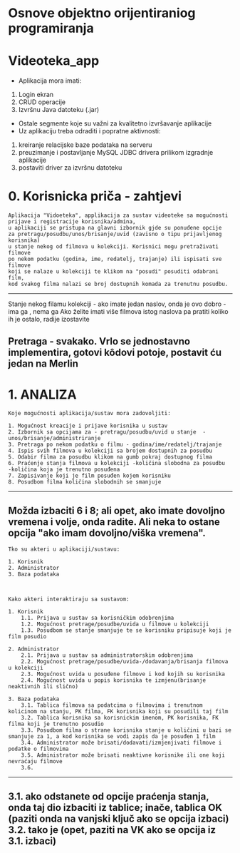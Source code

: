 # Osnove objektno orijentiraniog programiranja
# Videoteka_app

* Aplikacija mora imati:
1. Login ekran
2. CRUD operacije
3. Izvršnu Java datoteku (.jar)
* Ostale segmente koje su važni za kvalitetno izvršavanje aplikacije
* Uz aplikaciju treba odraditi i popratne aktivnosti:
1. kreiranje relacijske baze podataka na serveru
2. preuzimanje i postavljanje MySQL JDBC drivera prilikom izgradnje aplikacije
3. postaviti driver za izvršnu datoteku

# 0. Korisnicka priča - zahtjevi
    Aplikacija "Vidoeteka", applikacija za sustav videoteke sa mogućnosti prijave i registracije korisnika/admina,
    u aplikaciji se pristupa na glavni izbornik gjde su ponuđene opcije
    za pretragu/posudbu/unos/brisanje/uvid (zavisno o tipu prijavljenog korisnika)
    u stanje nekog od filmova u kolekciji. Korisnici mogu pretraživati filmove
    po nekom podatku (godina, ime, redatelj, trajanje) ili ispisati sve filmove
    koji se nalaze u kolekciji te klikom na "posudi" posuditi odabrani film,
    kod svakog filma nalazi se broj dostupnih komada za trenutnu posudbu.

----
Stanje nekog filamu kolekciji - ako imate jedan naslov, onda je ovo dobro - ima ga , nema ga
Ako želite imati više filmova istog naslova pa pratiti koliko ih je ostalo, radije izostavite

Pretraga - svakako. Vrlo se jednostavno implementira, gotovi kôdovi potoje, postavit ću jedan na Merlin
----

# 1. ANALIZA


    Koje mogućnosti aplikacija/sustav mora zadovoljiti:

    1. Mogućnost kreacije i prijave korisnika u sustav
    2. Izbornik sa opcijama za - pretragu/posudbu/uvid u stanje  -unos/brisanje/administriranje
    3. Pretraga po nekom podatku o filmu - godina/ime/redatelj/trajanje
    4. Ispis svih filmova u kolekciji sa brojem dostupnih za posudbu
    5. Odabir filma za posudbu klikom na gumb pokraj dostupnog filma
    6. Praćenje stanja filmova u kolekciji -količina slobodna za posudbu  -količina koja je trenutno posuđena
    7. Zapisivanje koji je film posuđen kojem korisniku
    8. Posudbom filma količina slobodnih se smanjuje

----
Možda izbaciti 6 i 8; ali opet, ako imate dovoljno vremena i volje, onda radite. Ali neka to ostane opcija "ako imam dovoljno/viška vremena".
----


    Tko su akteri u aplikaciji/sustavu:

    1. Korisnik
    2. Administrator
    3. Baza podataka



    Kako akteri interaktiraju sa sustavom:
    
    1. Korisnik
        1.1. Prijava u sustav sa korisničkim odobrenjima
        1.2. Mogućnost pretrage/posudbe/uvida u filmove u kolekciji
        1.3. Posudbom se stanje smanjuje te se korisniku pripisuje koji je film posudio

    2. Administrator
        2.1. Prijava u sustav sa administratorskim odobrenjima
        2.2. Mogućnost pretrage/posudbe/uvida-/dodavanja/brisanja filmova u kolekciji
        2.3. Mogućnost uvida u posuđene filmove i kod kojih su korisnika
        2.4. Mogućnost uvida u popis korisnika te izmjenu(brisanje neaktivnih ili slično)

    3. Baza podataka
        3.1. Tablica filmova sa podatcima o filmovima i trenutnom kolicinom na stanju, PK filma, FK korisnika koji su posudili taj film
        3.2. Tablica korisnika sa korisnickim imenom, PK korisnika, FK filma koji je trenutno posudio
        3.3. Posudbom filma o strane korisnika stanje u količini u bazi se smanjuje za 1, a kod korisnika se vodi zapis da je posuđen 1 film
        3.4. Administrator može brisati/dodavati/izmjenjivati filmove i podatke o filmovima
        3.5. Administrator može brisati neaktivne korisnike ili one koji nevraćaju filmove
        3.6. 

----
3.1. ako odstanete od opcije praćenja stanja, onda taj dio izbaciti iz tablice; inače, tablica OK (paziti onda na vanjski ključ ako se opcija izbaci)
3.2. tako je (opet, paziti na VK ako se opcija iz 3.1. izbaci)
----
